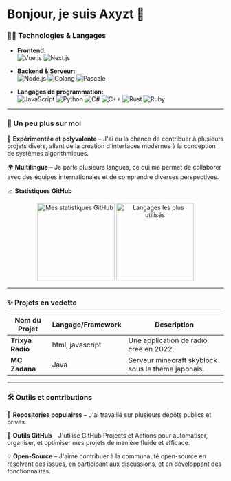 # Bonjour, je suis Axyzt 🌸

### 👩‍💻 Technologies & Langages

- **Frontend:**  
  ![Vue.js](https://img.shields.io/badge/-Vue.js-42b883?style=flat-square&logo=vue.js&logoColor=white) ![Next.js](https://img.shields.io/badge/-Next.js-000?style=flat-square&logo=next.js&logoColor=white)

- **Backend & Serveur:**  
  ![Node.js](https://img.shields.io/badge/-Node.js-43853d?style=flat-square&logo=node.js&logoColor=white) ![Golang](https://img.shields.io/badge/-Golang-00add8?style=flat-square&logo=go&logoColor=white) ![Pascale](https://img.shields.io/badge/-Pascale-509ffb?style=flat-square&logo=pascale&logoColor=white)

- **Langages de programmation:**  
  ![JavaScript](https://img.shields.io/badge/-JavaScript-F7DF1E?style=flat-square&logo=javascript&logoColor=black) ![Python](https://img.shields.io/badge/-Python-3776ab?style=flat-square&logo=python&logoColor=white) ![C#](https://img.shields.io/badge/-C%23-239120?style=flat-square&logo=c-sharp&logoColor=white) ![C++](https://img.shields.io/badge/-C++-00599c?style=flat-square&logo=c%2B%2B&logoColor=white) ![Rust](https://img.shields.io/badge/-Rust-000?style=flat-square&logo=rust&logoColor=white) ![Ruby](https://img.shields.io/badge/-Ruby-cc342d?style=flat-square&logo=ruby&logoColor=white)

---

### 🌸 Un peu plus sur moi

💼 **Expérimentée et polyvalente** – J'ai eu la chance de contribuer à plusieurs projets divers, allant de la création d'interfaces modernes à la conception de systèmes algorithmiques.

🌍 **Multilingue** – Je parle plusieurs langues, ce qui me permet de collaborer avec des équipes internationales et de comprendre diverses perspectives.

📈 **Statistiques GitHub**  
<div align="center">
  <img height="180em" src="https://github-readme-stats.vercel.app/api?username=VotreNom&show_icons=true&hide_border=true&theme=radical" alt="Mes statistiques GitHub"/>
  <img height="180em" src="https://github-readme-stats.vercel.app/api/top-langs/?username=VotreNom&layout=compact&hide_border=true&theme=radical" alt="Langages les plus utilisés"/>
</div>

---

### ✨ Projets en vedette

| Nom du Projet | Langage/Framework | Description |
|---------------|-------------------|-------------|
| **Trixya Radio** | html, javascript | Une application de radio crée en 2022. |
| **MC Zadana** | Java | Serveur minecraft skyblock sous le théme japonais. |

---

### 🛠️ Outils et contributions

📂 **Repositories populaires** – J'ai travaillé sur plusieurs dépôts publics et privés.

🔧 **Outils GitHub** – J'utilise GitHub Projects et Actions pour automatiser, organiser, et optimiser mes projets de manière fluide et efficace.

💡 **Open-Source** – J'aime contribuer à la communauté open-source en résolvant des issues, en participant aux discussions, et en développant des fonctionnalités.
